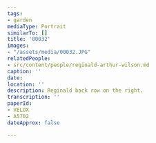 ```yaml
---
tags:
- garden
mediaType: Portrait
similarTo: []
title: '00032'
images:
- "/assets/media/00032.JPG"
relatedPeople:
- src/content/people/reginald-arthur-wilson.md
caption: ''
date: 
location: ''
description: Reginald back row on the right.
transcription: ''
paperId:
- VELOX
- A5702
dateApprox: false

---
```

